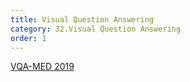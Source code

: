 ```yaml
---
title: Visual Question Answering
category: 32.Visual Question Answering
order: 1
---
```


[VQA-MED 2019](https://www.imageclef.org/2019/medical/vqa/)
